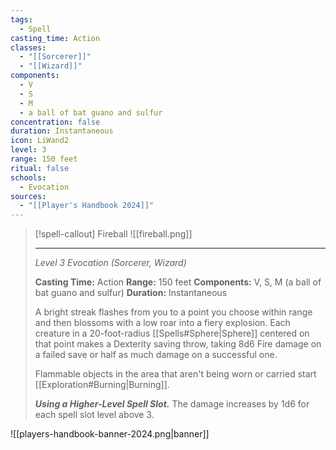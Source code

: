 ```yaml
---
tags:
  - Spell
casting_time: Action
classes:
  - "[[Sorcerer]]"
  - "[[Wizard]]"
components:
  - V
  - S
  - M
  - a ball of bat guano and sulfur
concentration: false
duration: Instantaneous
icon: LiWand2
level: 3
range: 150 feet
ritual: false
schools:
  - Evocation
sources: 
  - "[[Player's Handbook 2024]]"
---
```

>[!spell-callout] Fireball
>![[fireball.png]]
>
>---
>_Level 3 Evocation (Sorcerer, Wizard)_
>
>**Casting Time:** Action
>**Range:** 150 feet
>**Components:** V, S, M (a ball of bat guano and sulfur)
>**Duration:** Instantaneous
>
>A bright streak flashes from you to a point you choose within range and then blossoms with a low roar into a fiery explosion. Each creature in a 20-foot-radius [[Spells#Sphere\|Sphere]] centered on that point makes a Dexterity saving throw, taking 8d6 Fire damage on a failed save or half as much damage on a successful one.
>
>Flammable objects in the area that aren't being worn or carried start [[Exploration#Burning\|Burning]].
>
>**_Using a Higher-Level Spell Slot._** The damage increases by 1d6 for each spell slot level above 3.


![[players-handbook-banner-2024.png|banner]]